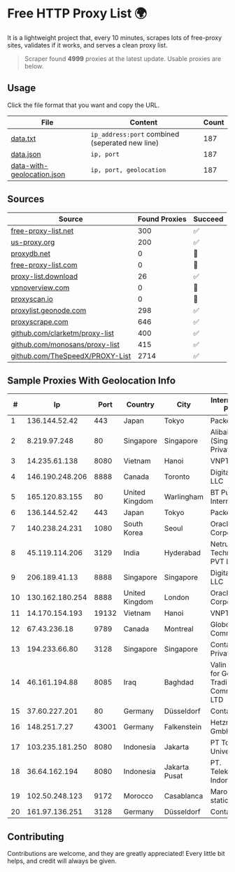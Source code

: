 
# Free HTTP Proxy List 🌍

It is a lightweight project that, every 10 minutes, scrapes lots of free-proxy sites, validates if it works, and serves a clean proxy list.


> Scraper found **4999** proxies at the latest update. Usable proxies are below.

## Usage

Click the file format that you want and copy the URL.


|File|Content|Count|
|----|-------|-----|
|[data.txt](https://raw.githubusercontent.com/themiralay/Proxy-List-World/master/data.txt)|`ip_address:port` combined (seperated new line)|187|
|[data.json](https://raw.githubusercontent.com/themiralay/Proxy-List-World/master/data.json)|`ip, port`|187|
|[data-with-geolocation.json](https://raw.githubusercontent.com/themiralay/Proxy-List-World/master/data-with-geolocation.json)|`ip, port, geolocation`|187|

## Sources

|Source|Found Proxies|Succeed|
|------|-------------|-------|
|[free-proxy-list.net](https://free-proxy-list.net)|300|✅|
|[us-proxy.org](https://www.us-proxy.org)|200|✅|
|[proxydb.net](http://proxydb.net)|0|🚫|
|[free-proxy-list.com](https://free-proxy-list.com/?page=&port=&type%5B%5D=http&type%5B%5D=https&up_time=0&search=Search)|0|🚫|
|[proxy-list.download](https://www.proxy-list.download/HTTP)|26|✅|
|[vpnoverview.com](https://vpnoverview.com/privacy/anonymous-browsing/free-proxy-servers)|0|🚫|
|[proxyscan.io](https://www.proxyscan.io)|0|🚫|
|[proxylist.geonode.com](https://proxylist.geonode.com/api/proxy-list?limit=300&page=1&sort_by=lastChecked&sort_type=desc&protocols=http,https)|298|✅|
|[proxyscrape.com](https://api.proxyscrape.com/v2/?request=displayproxies&protocol=http&timeout=10000&country=all&ssl=all&anonymity=all)|646|✅|
|[github.com/clarketm/proxy-list](https://raw.githubusercontent.com/clarketm/proxy-list/master/proxy-list-raw.txt)|400|✅|
|[github.com/monosans/proxy-list](https://raw.githubusercontent.com/monosans/proxy-list/main/proxies/http.txt)|415|✅|
|[github.com/TheSpeedX/PROXY-List](https://raw.githubusercontent.com/TheSpeedX/PROXY-List/master/http.txt)|2714|✅|


## Sample Proxies With Geolocation Info

|#|Ip|Port|Country|City|Internet Service Provider|
|-|--|----|-------|----|-------------------------|
|1|136.144.52.42|443|Japan|Tokyo|Packet Host, Inc.|
|2|8.219.97.248|80|Singapore|Singapore|Alibaba Cloud (Singapore) Private Limited|
|3|14.235.61.138|8080|Vietnam|Hanoi|VNPT|
|4|146.190.248.206|8888|Canada|Toronto|DigitalOcean, LLC|
|5|165.120.83.155|80|United Kingdom|Warlingham|BT Public Internet Service|
|6|136.144.52.42|443|Japan|Tokyo|Packet Host, Inc.|
|7|140.238.24.231|1080|South Korea|Seoul|Oracle Corporation|
|8|45.119.114.206|3129|India|Hyderabad|Netrun Technologies PVT LTD|
|9|206.189.41.13|8888|Singapore|Singapore|DigitalOcean, LLC|
|10|130.162.180.254|8888|United Kingdom|London|Oracle Corporation|
|11|14.170.154.193|19132|Vietnam|Hanoi|VNPT-VNNIC|
|12|67.43.236.18|9789|Canada|Montreal|GloboTech Communications|
|13|194.233.66.80|3128|Singapore|Singapore|Contabo Asia Private Limited|
|14|46.161.194.88|8085|Iraq|Baghdad|Valin Company for General Trading and Communication LTD|
|15|37.60.227.201|80|Germany|Düsseldorf|Contabo GmbH|
|16|148.251.7.27|43001|Germany|Falkenstein|Hetzner Online GmbH|
|17|103.235.181.250|8080|Indonesia|Jakarta|PT Top Class Universal|
|18|36.64.162.194|8080|Indonesia|Jakarta Pusat|PT. Telekomunikasi Indonesia|
|19|102.50.248.123|9172|Morocco|Casablanca|Maroc telecom static ip adress|
|20|161.97.136.251|3128|Germany|Düsseldorf|Contabo GmbH|



## Contributing

Contributions are welcome, and they are greatly appreciated! Every
little bit helps, and credit will always be given.

